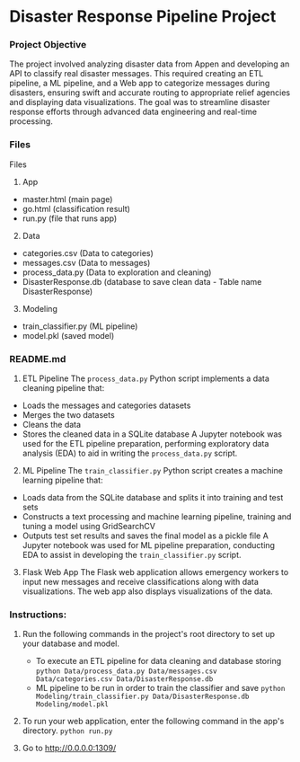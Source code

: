 # Disaster Response Pipeline Project

### Project Objective
The project involved analyzing disaster data from Appen and developing an API to classify real disaster messages. This required creating an ETL pipeline, a ML pipeline, and a Web app to categorize messages during disasters, ensuring swift and accurate routing to appropriate relief agencies and displaying data visualizations. The goal was to streamline disaster response efforts through advanced data engineering and real-time processing.

### Files
Files
1. App
- master.html (main page)
- go.html (classification result)
- run.py (file that runs app)

2. Data
- categories.csv (Data to categories)
- messages.csv (Data to messages)
- process_data.py (Data to exploration and cleaning)
- DisasterResponse.db (database to save clean data - Table name DisasterResponse)

3.	Modeling
- train_classifier.py (ML pipeline)    
- model.pkl (saved model)

### README.md    

1. ETL Pipeline
The `process_data.py` Python script implements a data cleaning pipeline that:
- Loads the messages and categories datasets
- Merges the two datasets
- Cleans the data
- Stores the cleaned data in a SQLite database
A Jupyter notebook was used for the ETL pipeline preparation, performing exploratory data analysis (EDA) to aid in writing the `process_data.py` script.

2. ML Pipeline
The `train_classifier.py` Python script creates a machine learning pipeline that:

- Loads data from the SQLite database and splits it into training and test sets
- Constructs a text processing and machine learning pipeline, training and tuning a model using GridSearchCV
- Outputs test set results and saves the final model as a pickle file
A Jupyter notebook was used for ML pipeline preparation, conducting EDA to assist in developing the `train_classifier.py` script.

3. Flask Web App
The Flask web application allows emergency workers to input new messages and receive classifications along with data visualizations. The web app also displays visualizations of the data.


### Instructions:
1. Run the following commands in the project's root directory to set up your database and model.

    - To execute an ETL pipeline for data cleaning and database storing
        `python Data/process_data.py Data/messages.csv Data/categories.csv Data/DisasterResponse.db`
    - ML pipeline to be run in order to train the classifier and save
        `python Modeling/train_classifier.py Data/DisasterResponse.db Modeling/model.pkl`

2. To run your web application, enter the following command in the app's directory.
    `python run.py`

3. Go to http://0.0.0.0:1309/


